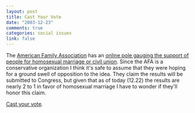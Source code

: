 ```yaml
--- 
layout: post
title: Cast Your Vote
date: "2003-12-23"
comments: true
categories: social issues
link: false
---
```

The <a href="http://www.afa.net" title="American Family Association">American Family Association</a> has an <a href="http://www.afa.net/petitions/marriagepoll.asp" title="AFA Homosexual Marriage Poll">online pole gauging the support of people for homosexual marriage or civil union</a>. Since the AFA is a conservative organization I think it's safe to assume that they were hoping for a ground swell of opposition to the idea. They claim the results will be submitted to Congress, but given that as of today (12.22) the results are nearly 2 to 1 in favor of homosexual marriage I have to wonder if they'll honor this claim.

<a href="http://www.afa.net/petitions/marriagepoll.asp" title="Cast your vote">Cast your vote</a>.
